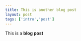 ```yaml
---
title: This is another blog post
layout: post
tags: ['intro','post']
---
```


This is a **blog post**